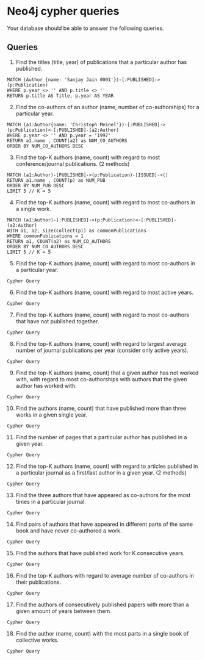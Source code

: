 # Neo4j cypher queries

Your database should be able to answer the following queries.

## Queries

1.  Find the titles (title, year) of publications that a particular author has published.
```
MATCH (Author {name: 'Sanjay Jain 0001'})-[:PUBLISHED]->(p:Publication)
WHERE p.year <> '' AND p.title <> ''
RETURN p.title AS Title, p.year AS YEAR
```

2.  Find the co-authors of an author (name, number of co-authorships) for a particular year.
```
MATCH (a1:Author{name: 'Christoph Meinel'})-[:PUBLISHED]->(p:Publication)<-[:PUBLISHED]-(a2:Author)
WHERE p.year <> '' AND p.year = '1997'
RETURN a1.name , COUNT(a2) as NUM_CO_AUTHORS
ORDER BY NUM_CO_AUTHORS DESC
```

3.  Find the top-K authors (name, count) with regard to most conference/journal publications. (2 methods)
```
MATCH (a1:Author)-[PUBLISHED]->(p:Publication)-[ISSUED]->()
RETURN a1.name , COUNT(p) as NUM_PUB
ORDER BY NUM_PUB DESC
LIMIT 5 // K = 5
```

4.  Find the top-K authors (name, count) with regard to most co-authors in a single work.
```
MATCH (a1:Author)-[:PUBLISHED]->(p:Publication)<-[:PUBLISHED]-(a2:Author)
WITH a1, a2, size(collect(p)) as commonPublications
WHERE commonPublications = 1
RETURN a1, COUNT(a2) as NUM_CO_AUTHORS
ORDER BY NUM_CO_AUTHORS DESC
LIMIT 5 // K = 5
```

5.  Find the top-K authors (name, count) with regard to most co-authors in a particular year.
```
Cypher Query
```

6.  Find the top-K authors (name, count) with regard to most active years.
```
Cypher Query
```

7.  Find the top-K authors (name, count) with regard to most co-authors that have not published together.
```
Cypher Query
```

8.  Find the top-K authors (name, count) with regard to largest average number of journal publications per year (consider only active years).
```
Cypher Query
```

9.  Find the top-K authors (name, count) that a given author has not worked with, with regard to most co-authorships with authors that the given author has worked with.
```
Cypher Query
```

10.  Find the authors (name, count) that have published more than three works in a given single year.
```
Cypher Query
```

11.  Find the number of pages that a particular author has published in a given year.
```
Cypher Query
```

12.  Find the top-K authors (name, count) with regard to articles published in a particular journal as a first/last author in a given year. (2 methods)
```
Cypher Query
```

13.  Find the three authors that have appeared as co-authors for the most times in a particular journal.
```
Cypher Query
```

14.  Find pairs of authors that have appeared in different parts of the same book and have never co-authored a work.
```
Cypher Query
```

15.  Find the authors that have published work for K consecutive years.
```
Cypher Query
```

16.  Find the top-K authors with regard to average number of co-authors in their publications.
```
Cypher Query
```

17.  Find the authors of consecutively published papers with more than a given amount of years between them.
```
Cypher Query
```

18.  Find the author (name, count) with the most parts in a single book of collective works.
```
Cypher Query
```
